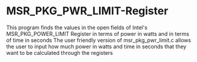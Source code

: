 # MSR_PKG_PWR_LIMIT-Register
This program finds the values in the open fields of Intel's MSR_PKG_POWER_LIMIT Register in terms of power in watts and in terms of time in seconds
The user friendly version of msr_pkg_pwr_limit.c allows the user to input how much power in watts and time in seconds that they want to be calculated through the registers
